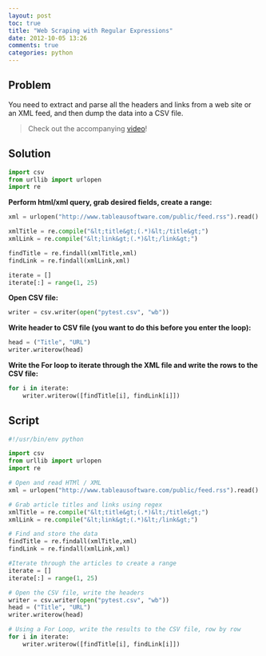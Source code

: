```yaml
---
layout: post
toc: true
title: "Web Scraping with Regular Expressions"
date: 2012-10-05 13:26
comments: true
categories: python
---
```


## Problem

You need to extract and parse all the headers and links from a web site or an XML feed, and then dump the data into a CSV file.

> Check out the accompanying [video](http://www.youtube.com/watch?v=DcZTNwdWVeo)!

## Solution

```python
import csv
from urllib import urlopen
import re
```

**Perform html/xml query, grab desired fields, create a range:**

```python
xml = urlopen("http://www.tableausoftware.com/public/feed.rss").read()

xmlTitle = re.compile("&lt;title&gt;(.*)&lt;/title&gt;")
xmlLink = re.compile("&lt;link&gt;(.*)&lt;/link&gt;")

findTitle = re.findall(xmlTitle,xml)
findLink = re.findall(xmlLink,xml)

iterate = []
iterate[:] = range(1, 25)
```

**Open CSV file:**

```python
writer = csv.writer(open("pytest.csv", "wb"))
```

**Write header to CSV file (you want to do this before you enter the loop):**

```python
head = ("Title", "URL")
writer.writerow(head)
```

**Write the For loop to iterate through the XML file and write the rows to the CSV file:**

```python
for i in iterate:
	writer.writerow([findTitle[i], findLink[i]])
```

## Script

```python
#!/usr/bin/env python

import csv
from urllib import urlopen
import re

# Open and read HTMl / XML
xml = urlopen("http://www.tableausoftware.com/public/feed.rss").read()

# Grab article titles and links using regex
xmlTitle = re.compile("&lt;title&gt;(.*)&lt;/title&gt;")
xmlLink = re.compile("&lt;link&gt;(.*)&lt;/link&gt;")

# Find and store the data
findTitle = re.findall(xmlTitle,xml)
findLink = re.findall(xmlLink,xml)

#Iterate through the articles to create a range
iterate = []
iterate[:] = range(1, 25)

# Open the CSV file, write the headers
writer = csv.writer(open("pytest.csv", "wb"))
head = ("Title", "URL")
writer.writerow(head)

# Using a For Loop, write the results to the CSV file, row by row
for i in iterate:
	writer.writerow([findTitle[i], findLink[i]])
```